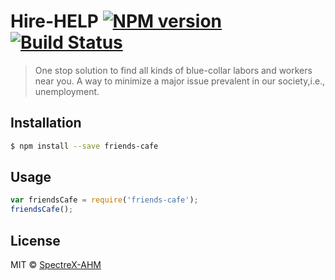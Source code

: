 # Hire-HELP [![NPM version](https://badge.fury.io/js/friends-cafe.svg)](https://npmjs.org/package/friends-cafe) [![Build Status](https://travis-ci.org/DamianArado/friends-cafe.svg?branch=master)](https://travis-ci.org/DamianArado/friends-cafe)

> One stop solution to find all kinds of blue-collar labors and workers near you. A way to minimize a major issue prevalent in our society,i.e., unemployment.

## Installation

```sh
$ npm install --save friends-cafe
```

## Usage

```js
var friendsCafe = require('friends-cafe');
friendsCafe();
```

## License

MIT © [SpectreX-AHM](https://github.com/SpectreX-AHM)
